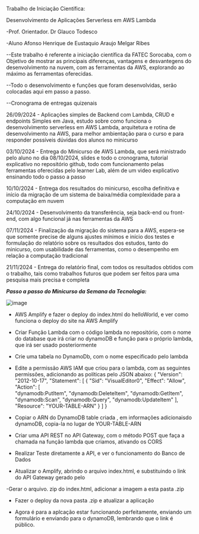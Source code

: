 Trabalho de Iniciação Científica:

Desenvolvimento de Aplicações Serverless em AWS Lambda

-Prof. Orientador. Dr Glauco Todesco

-Aluno Afonso Henrique de Eustaquio Araujo Melgar Ribes

--Este trabalho é referente a iniciação científica da FATEC Sorocaba, com o Objetivo de mostrar as principais diferenças, vantagens e desvantegens do desenvolvimento na nuvem, com as ferramentas da AWS, explorando ao máximo as ferramentas oferecidas.

--Todo o desenvolvimento e funções que foram desenvolvidas, serão colocadas aqui em passo a passo.

--Cronograma de entregas quizenais

26/09/2024 - Aplicações simples de Backend com Lambda, CRUD e endpoints Simples em Java, estudo sobre como funciona o desenvolvimento serverless em AWS Lambda, arquitetura e rotina de desenvolvimento na AWS, para melhor ambientação para o curso e para responder possíveis dúvidas dos alunos no minicurso

03/10/2024 - Entrega do Minicurso de AWS Lambda, que será ministrado pelo aluno no dia 08/10/2024, slides e todo o cronograma, tutorial explicativo no repositório github, todo com funcionamento pelas ferramentas oferecidas pelo learner Lab, além de um video explicativo ensinando todo o passo a passo

10/10/2024 - Entrega dos resultados do minicurso, escolha definitiva e início da migração de um sistema de baixa/média complexidade para a computação em nuvem

24/10/2024 - Desenvolvimento da transferência, seja back-end ou front-end, com algo funcional já nas ferramentas da AWS

07/11/2024 - Finalização da migração do sistema para a AWS, espera-se que somente precise de alguns ajustes mínimos e início dos testes e formulação do relatório sobre os resultados dos estudos, tanto do minicurso, com usabilidade das ferramentas, como o desempenho em relação a computação tradicional

21/11/2024 - Entrega do relatório final, com todos os resultados obtidos com o trabalho, tais como trabalhos futuros que podem ser feitos para uma pesquisa mais precisa e completa

***Passo a passo do Minicurso da Semana da Tecnologia:***

![image](https://github.com/user-attachments/assets/ed12b51c-1b5c-4a8c-bfc9-f5afc7ced5f6)

- AWS Amplify e fazer o deploy do index.html do helloWorld, e ver como funciona o deploy do site na AWS Amplify

- Criar Função Lambda com o código lambda no repositório, com o nome do database que irá criar no dynamoDB e função para o próprio lambda, que irá ser usado posteriormente

- Crie uma tabela no DynamoDb, com o nome especificado pelo lambda

- Edite a permissão AWS IAM que criou para o lambda, com as seguintes permissões, adicionando as políticas pelo JSON abaixo:
{
    "Version": "2012-10-17",
    "Statement": [
        {
            "Sid": "VisualEditor0",
            "Effect": "Allow",
            "Action": [  
                "dynamodb:PutItem",
                "dynamodb:DeleteItem",
                "dynamodb:GetItem",
                "dynamodb:Scan",
                "dynamodb:Query",
                "dynamodb:UpdateItem"
            ],
            "Resource": "YOUR-TABLE-ARN"
        }
    ]
}

- Copiar o ARN do DynamoDB table criada , em informações adicionaisdo dynamoDB, copia-la no lugar de YOUR-TABLE-ARN

- Criar uma API REST no API Gateway, com o método POST que faça a chamada na função lambda que criamos, ativando os CORS

- Realizar Teste diretamente a API, e ver o funcionamento do Banco de Dados

- Atualizar o Amplify, abrindo o arquivo index.html, e substituindo o link do API Gateway gerado pelo

-Gerar o arquivo. zip do index.html, adicionar a imagem a esta pasta .zip

- Fazer o deploy da nova pasta .zip e atualizar a aplicação

- Agora é para a aplcação estar funcionando perfeitamente, enviando um formulário e enviando para o dynamoDB, lembrando que o link é público.


